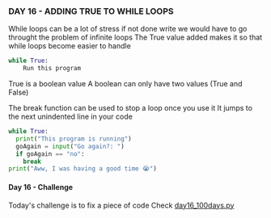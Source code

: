 ### DAY 16 - ADDING TRUE TO WHILE LOOPS
While loops can be a lot of stress if not done write we would have to go throught the problem of infinite loops
The True value added makes it so that while loops become easier to handle

```Python
while True:
    Run this program
```

True is a boolean value 
A boolean can only have two values (True and False) 

The break function can be used to stop a loop once you use it
It jumps to the next unindented line in your code
```Python
while True:
  print("This program is running")
  goAgain = input("Go again?: ")
  if goAgain == "no":
    break
print("Aww, I was having a good time 😭")
```

#### Day 16 - Challenge
Today's challenge is to fix a piece of code
Check [day16_100days.py](/day%2016/day16_100days.py)


